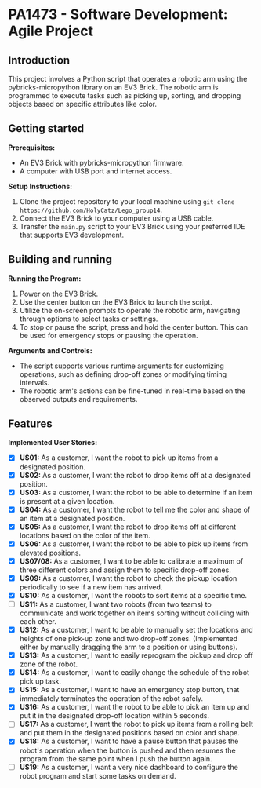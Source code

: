 # PA1473 - Software Development: Agile Project

## Introduction

This project involves a Python script that operates a robotic arm using the pybricks-micropython library on an EV3 Brick. The robotic arm is programmed to execute tasks such as picking up, sorting, and dropping objects based on specific attributes like color.

## Getting started

**Prerequisites:**
- An EV3 Brick with pybricks-micropython firmware.
- A computer with USB port and internet access.

**Setup Instructions:**
1. Clone the project repository to your local machine using `git clone https://github.com/HolyCatz/Lego_group14`.
2. Connect the EV3 Brick to your computer using a USB cable.
3. Transfer the `main.py` script to your EV3 Brick using your preferred IDE that supports EV3 development.

## Building and running

**Running the Program:**
1. Power on the EV3 Brick.
2. Use the center button on the EV3 Brick to launch the script.
3. Utilize the on-screen prompts to operate the robotic arm, navigating through options to select tasks or settings.
4. To stop or pause the script, press and hold the center button. This can be used for emergency stops or pausing the operation.

**Arguments and Controls:**
- The script supports various runtime arguments for customizing operations, such as defining drop-off zones or modifying timing intervals.
- The robotic arm's actions can be fine-tuned in real-time based on the observed outputs and requirements.

## Features

**Implemented User Stories:**
- [x] **US01:** As a customer, I want the robot to pick up items from a designated position.
- [x] **US02:** As a customer, I want the robot to drop items off at a designated position.
- [x] **US03:** As a customer, I want the robot to be able to determine if an item is present at a given location.
- [x] **US04:** As a customer, I want the robot to tell me the color and shape of an item at a designated position.
- [x] **US05:** As a customer, I want the robot to drop items off at different locations based on the color of the item.
- [x] **US06:** As a customer, I want the robot to be able to pick up items from elevated positions.
- [x] **US07/08:** As a customer, I want to be able to calibrate a maximum of three different colors and assign them to specific drop-off zones.
- [x] **US09:** As a customer, I want the robot to check the pickup location periodically to see if a new item has arrived.
- [x] **US10:** As a customer, I want the robots to sort items at a specific time.
- [ ] **US11:** As a customer, I want two robots (from two teams) to communicate and work together on items sorting without colliding with each other.
- [x] **US12:** As a customer, I want to be able to manually set the locations and heights of one pick-up zone and two drop-off zones. (Implemented either by manually dragging the arm to a position or using buttons).
- [x] **US13:** As a customer, I want to easily reprogram the pickup and drop off zone of the robot.
- [x] **US14:** As a customer, I want to easily change the schedule of the robot pick up task.
- [x] **US15:** As a customer, I want to have an emergency stop button, that immediately terminates the operation of the robot safely.
- [x] **US16:** As a customer, I want the robot to be able to pick an item up and put it in the designated drop-off location within 5 seconds.
- [ ] **US17:** As a customer, I want the robot to pick up items from a rolling belt and put them in the designated positions based on color and shape.
- [x] **US18:** As a customer, I want to have a pause button that pauses the robot's operation when the button is pushed and then resumes the program from the same point when I push the button again.
- [ ] **US19:** As a customer, I want a very nice dashboard to configure the robot program and start some tasks on demand.
